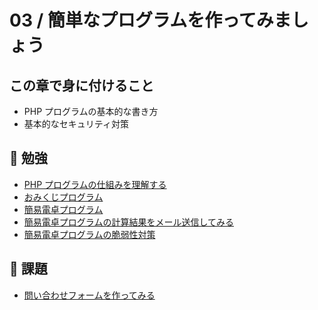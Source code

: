 # 03 / 簡単なプログラムを作ってみましょう

## この章で身に付けること

* PHP プログラムの基本的な書き方
* 基本的なセキュリティ対策

## :book: 勉強

* [PHP プログラムの仕組みを理解する](introduction.md)
* [おみくじプログラム](omikuji.md)
* [簡易電卓プログラム](calc.md)
* [簡易電卓プログラムの計算結果をメール送信してみる](calc-sendmail.md)
* [簡易電卓プログラムの脆弱性対策](calc-security.md)

## :memo: 課題

* [問い合わせフォームを作ってみる](contact-form.md)
